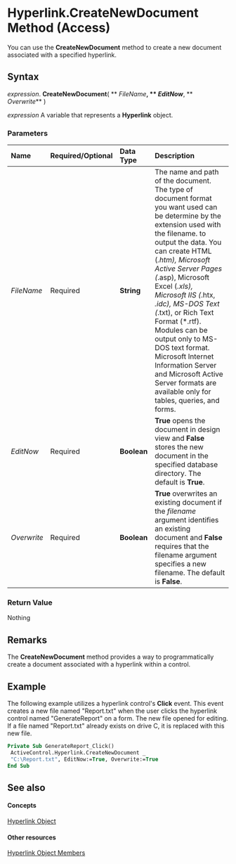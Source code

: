 
# Hyperlink.CreateNewDocument Method (Access)

You can use the  **CreateNewDocument** method to create a new document associated with a specified hyperlink.


## Syntax

 _expression_. **CreateNewDocument**( ** _FileName_**, ** _EditNow_**, ** _Overwrite_** )

 _expression_ A variable that represents a **Hyperlink** object.


### Parameters



|**Name**|**Required/Optional**|**Data Type**|**Description**|
|:-----|:-----|:-----|:-----|
| _FileName_|Required|**String**| The name and path of the document. The type of document format you want used can be determine by the extension used with the filename. to output the data. You can create HTML (*.htm), Microsoft Active Server Pages (*.asp), Microsoft Excel (*.xls), Microsoft IIS (*.htx, *.idc), MS-DOS Text (*.txt), or Rich Text Format (*.rtf). Modules can be output only to MS-DOS text format. Microsoft Internet Information Server and Microsoft Active Server formats are available only for tables, queries, and forms.|
| _EditNow_|Required|**Boolean**|**True** opens the document in design view and **False** stores the new document in the specified database directory. The default is **True**.|
| _Overwrite_|Required|**Boolean**|**True** overwrites an existing document if the _filename_ argument identifies an existing document and **False** requires that the filename argument specifies a new filename. The default is **False**.|

### Return Value

Nothing


## Remarks

The  **CreateNewDocument** method provides a way to programmatically create a document associated with a hyperlink within a control.


## Example

The following example utilizes a hyperlink control's  **Click** event. This event creates a new file named "Report.txt" when the user clicks the hyperlink control named "GenerateReport" on a form. The new file opened for editing. If a file named "Report.txt" already exists on drive C, it is replaced with this new file.


```vb
Private Sub GenerateReport_Click() 
 ActiveControl.Hyperlink.CreateNewDocument _ 
 "C:\Report.txt", EditNow:=True, Overwrite:=True 
End Sub
```


## See also


#### Concepts


[Hyperlink Object](2ece7c11-ed02-8eec-9ecc-4e1aeeaa6e87.md)
#### Other resources


[Hyperlink Object Members](59452547-c53a-69b7-fd78-2857410c3460.md)
